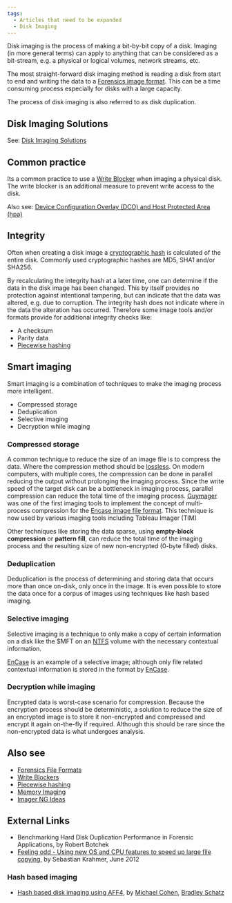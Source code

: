 ```yaml
---
tags:
  - Articles that need to be expanded
  - Disk Imaging
---
```

Disk imaging is the process of making a bit-by-bit copy of a disk.
Imaging (in more general terms) can apply to anything that can be
considered as a bit-stream, e.g. a physical or logical volumes, network
streams, etc.

The most straight-forward disk imaging method is reading a disk from start to
end and writing the data to a [Forensics image format](tags/#disk-image). This
can be a time consuming process especially for disks with a large capacity.

The process of disk imaging is also referred to as disk duplication.

## Disk Imaging Solutions

See: [Disk Imaging Solutions](tags/#disk-imaging)

## Common practice

Its a common practice to use a [Write
Blocker](write_blockers.md) when imaging a physical disk. The
write blocker is an additional measure to prevent write access to the
disk.

Also see: [Device Configuration Overlay (DCO) and Host Protected Area
(hpa)](dco_and_hpa.md)

## Integrity

Often when creating a disk image a [cryptographic
hash](https://en.wikipedia.org/wiki/Cryptographic_hash_function) is
calculated of the entire disk. Commonly used cryptographic hashes are
MD5, SHA1 and/or SHA256.

By recalculating the integrity hash at a later time, one can determine
if the data in the disk image has been changed. This by itself provides
no protection against intentional tampering, but can indicate that the
data was altered, e.g. due to corruption. The integrity hash does not
indicate where in the data the alteration has occurred. Therefore some
image tools and/or formats provide for additional integrity checks like:

* A checksum
* Parity data
* [Piecewise hashing](piecewise_hashing.md)

## Smart imaging

Smart imaging is a combination of techniques to make the imaging process
more intelligent.

* Compressed storage
* Deduplication
* Selective imaging
* Decryption while imaging

### Compressed storage

A common technique to reduce the size of an image file is to compress
the data. Where the compression method should be
[lossless](https://en.wikipedia.org/wiki/Lossless_data_compression). On
modern computers, with multiple cores, the compression can be done in
parallel reducing the output without prolonging the imaging process.
Since the write speed of the target disk can be a bottleneck in imaging
process, parallel compression can reduce the total time of the imaging
process. [Guymager](guymager.md) was one of the first imaging
tools to implement the concept of multi-process compression for the
[Encase image file format](encase_image_file_format.md). This
technique is now used by various imaging tools including Tableau Imager
(TIM)

Other techniques like storing the data sparse, using **empty-block
compression** or **pattern fill**, can reduce the total time of the
imaging process and the resulting size of new non-encrypted (0-byte
filled) disks.

### Deduplication

Deduplication is the process of determining and storing data that occurs
more than once on-disk, only once in the image. It is even possible to
store the data once for a corpus of images using techniques like hash
based imaging.

### Selective imaging

Selective imaging is a technique to only make a copy of certain
information on a disk like the \$MFT on an [NTFS](ntfs.md)
volume with the necessary contextual information.

[EnCase](encase.md) is an example
of a selective image; although only file related contextual information
is stored in the format by [EnCase](encase.md).

### Decryption while imaging

Encrypted data is worst-case scenario for compression. Because the
encryption process should be deterministic, a solution to reduce the
size of an encrypted image is to store it non-encrypted and compressed
and encrypt it again on-the-fly if required. Although this should be
rare since the non-encrypted data is what undergoes analysis.

## Also see

* [Forensics File Formats](tags/#disk-image)
* [Write Blockers](write_blockers.md)
* [Piecewise hashing](piecewise_hashing.md)
* [Memory Imaging](memory_imaging.md)
* [Imager NG Ideas](imager_ng_ideas.md)

## External Links

* Benchmarking Hard Disk Duplication Performance in Forensic Applications,
  by Robert Botchek
* [Feeling odd - Using new OS and CPU features to speed up large file copying](http://stealth.openwall.net/papers/odd.pdf),
  by Sebastian Krahmer, June 2012

### Hash based imaging

* [Hash based disk imaging using AFF4](https://dfrws.org/sites/default/files/session-files/2010_USA_pres-hash_based_disk_imaging_using_aff4.pdf),
  by [Michael Cohen](michael_cohen.md), [Bradley Schatz](bradley_schatz.md)

